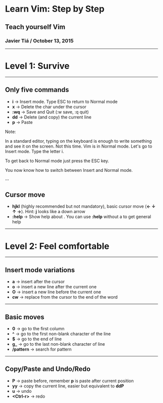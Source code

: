 # Learn Vim: Step by Step

## Teach yourself Vim

### Javier Tiá / October 13, 2015

---

# Level 1: Survive

---

## Only five commands

- **i** → Insert mode. Type ESC to return to Normal mode
- **x** → Delete the char under the cursor
- **:wq** → Save and Quit (:w save, :q quit)
- **dd** → Delete (and copy) the current line
- **p** → Paste

Note:

In a standard editor, typing on the keyboard is enough to write something and
see it on the screen. Not this time. Vim is in Normal mode. Let's go to Insert
mode. Type the letter i.

To get back to Normal mode just press the ESC key.

You now know how to switch between Insert and Normal mode.

--

## Cursor move

- **hjkl** (highly recommended but not mandatory), basic cursor move (**← ↓ ↑ →**). Hint: **j** looks like a down arrow
- **:help <command>** → Show help about <command>. You can use **:help** without a <command> to get general help

---

# Level 2: Feel comfortable

---

## Insert mode variations

- **a** → insert after the cursor
- **o** → insert a new line after the current one
- **O** → insert a new line before the current one
- **cw** → replace from the cursor to the end of the word

---

## Basic moves

- **0** → go to the first column
- **^** → go to the first non-blank character of the line
- **$** → go to the end of line
- **g\_** → go to the last non-blank character of line
- **/pattern** → search for pattern

---

## Copy/Paste and Undo/Redo

- **P** → paste before, remember **p** is paste after current position
- **yy** → copy the current line, easier but equivalent to **ddP**
- **u** → undo
- **&lt;Ctrl-r&gt;** → redo
